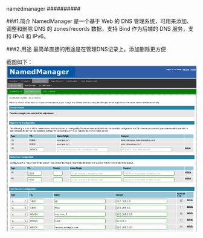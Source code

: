 namedmanager
##########


###1.简介
NamedManager 是一个基于 Web 的 DNS 管理系统，可用来添加、调整和删除 DNS 的 zones/records 数据，支持 Bind 作为后端的 DNS 服务，支持 IPv4 和 IPv6。

###2.用途
最简单直接的用途是在管理DNS记录上。添加删除更方便

截图如下：
		![Alt text](img/first.png "前台管理截图")		            
